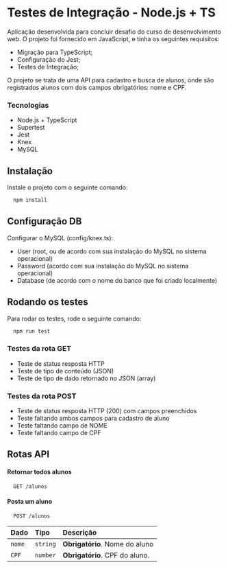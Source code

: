 
# Testes de Integração - Node.js + TS

Aplicação desenvolvida para concluir desafio do curso de desenvolvimento web.
O projeto foi fornecido em JavaScript, e tinha os seguintes requisitos:

- Migração para TypeScript;
- Configuração do Jest;
- Testes de Integração;

O projeto se trata de uma API para cadastro e busca de alunos, onde são registrados alunos com dois campos obrigatórios: nome e CPF.

### Tecnologias

- Node.js + TypeScript
- Supertest
- Jest
- Knex
- MySQL




## Instalação

Instale o projeto com o seguinte comando:

```bash
  npm install
```

## Configuração DB

Configurar o MySQL (config/knex.ts):

- User (root, ou de acordo com sua instalação do MySQL no sistema operacional)
- Password (acordo com sua instalação do MySQL no sistema operacional)
- Database (de acordo com o nome do banco que foi criado localmente)

## Rodando os testes

Para rodar os testes, rode o seguinte comando:

```bash
  npm run test
```

### Testes da rota GET

- Teste de status resposta HTTP
- Teste de tipo de conteúdo (JSON)
- Teste de tipo de dado retornado no JSON (array)

### Testes da rota POST

- Teste de status resposta HTTP (200) com campos preenchidos
- Teste faltando ambos campos para cadastro de aluno
- Teste faltando campo de NOME
- Teste faltando campo de CPF
## Rotas API

#### Retornar todos alunos

```http
  GET /alunos
```

#### Posta um aluno

```http
  POST /alunos
```

| Dado   | Tipo       | Descrição                           |
| :---------- | :--------- | :---------------------------------- |
| `nome` | `string` | **Obrigatório**. Nome do aluno |
| `CPF` | `number` | **Obrigatório**. CPF do aluno. |
